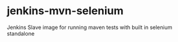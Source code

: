 # jenkins-mvn-selenium
Jenkins Slave image for running maven tests with built in selenium standalone
